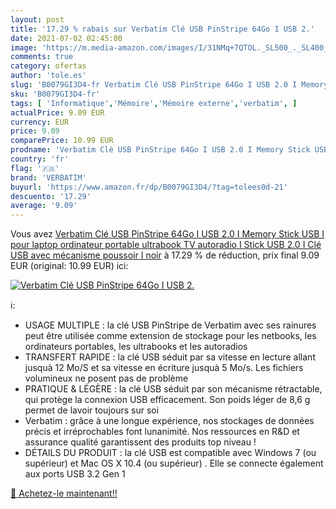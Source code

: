 ```yaml
---
layout: post
title: '17.29 % rabais sur Verbatim Clé USB PinStripe 64Go I USB 2.'
date: 2021-07-02 02:45:00
image: 'https://m.media-amazon.com/images/I/31NMq+7QTOL._SL500_._SL400_.jpg'
comments: true
category: ofertas
author: 'tole.es'
slug: 'B0079GI3D4-fr Verbatim Clé USB PinStripe 64Go I USB 2.0 I Memory Stick...'
sku: 'B0079GI3D4-fr'
tags: [ 'Informatique','Mémoire','Mémoire externe','verbatim', ]
actualPrice: 9.09 EUR
currency: EUR
price: 9.09
comparePrice: 10.99 EUR
prodname: 'Verbatim Clé USB PinStripe 64Go I USB 2.0 I Memory Stick USB I pour laptop ordinateur portable ultrabook TV autoradio I Stick USB 2.0 I Clé USB avec mécanisme poussoir I noir'
country: 'fr'
flag: '🇫🇷'
brand: 'VERBATIM'
buyurl: 'https://www.amazon.fr/dp/B0079GI3D4/?tag=tolees0d-21'
descuento: '17.29'
average: '9.09'
---
```


Vous avez [Verbatim Clé USB PinStripe 64Go I USB 2.0 I Memory Stick USB I pour laptop ordinateur portable ultrabook TV autoradio I Stick USB 2.0 I Clé USB avec mécanisme poussoir I noir](https://www.amazon.fr/dp/B0079GI3D4/?tag=tolees0d-21)  à  17.29 % de réduction, prix final  9.09 EUR (original: 10.99 EUR) ici:

[![Verbatim Clé USB PinStripe 64Go I USB 2.](https://m.media-amazon.com/images/I/31NMq+7QTOL._SL500_._SL400_.jpg)](https://www.amazon.fr/dp/B0079GI3D4/?tag=tolees0d-21)

ℹ️:

- USAGE MULTIPLE : la clé USB PinStripe de Verbatim avec ses rainures peut être utilisée comme extension de stockage pour les netbooks, les ordinateurs portables, les ultrabooks et les autoradios
- TRANSFERT RAPIDE : la clé USB séduit par sa vitesse en lecture allant jusquà 12 Mo/S et sa vitesse en écriture jusquà 5 Mo/s. Les fichiers volumineux ne posent pas de problème
- PRATIQUE & LÉGÈRE : la clé USB séduit par son mécanisme rétractable, qui protège la connexion USB efficacement. Son poids léger de 8,6 g permet de lavoir toujours sur soi
- Verbatim : grâce à une longue expérience, nos stockages de données précis et irréprochables font lunanimité. Nos ressources en R&D et assurance qualité garantissent des produits top niveau !
- DÉTAILS DU PRODUIT : la clé USB est compatible avec Windows 7 (ou supérieur) et Mac OS X 10.4 (ou supérieur) . Elle se connecte également aux ports USB 3.2 Gen 1

[🛒 Achetez-le maintenant!!](https://www.amazon.fr/dp/B0079GI3D4/?tag=tolees0d-21)
